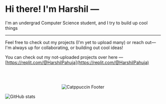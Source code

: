 # Hi there! I'm Harshil —



 I'm an undergrad Computer Science student, and I try to build up cool things

---

Feel free to check out my projects (I'm yet to upload many) or reach out—I'm always up for collaborating, or building out cool ideas!



You can check out my not-uploaded projects over here — [https://replit.com/@HarshilPahuja](https://replit.com/@HarshilPahuja)


<br><br>




<p align="center">
  <img src="https://raw.githubusercontent.com/catppuccin/catppuccin/main/assets/footers/gray0_ctp_on_line.svg?sanitize=true" alt="Catppuccin Footer">
</p>


![GitHub stats](https://github-readme-stats.vercel.app/api?username=HarshilPahuja&show_icons=true)
